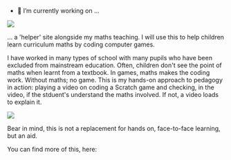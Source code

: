 - 🔭 I’m currently working on ...

![](https://github.com/tobyStone/Maths-inCoding-Website-Server/blob/main/gif_folder/front%20page%20maths%20inCoding.gif)


... a 'helper' site alongside my maths teaching. I will use this to help children learn curriculum maths by coding computer games.  

I have worked in many types of school with many pupils who have been excluded from mainstream education. Often, children don't see the point of maths when learnt from a textbook. In games, maths makes the coding work. Without maths; no game. This is my hands-on approach to pedagogy in action: playing a video on coding a Scratch game and checking, in the video, if the stduent's understand the maths involved. If not, a video loads to explain it. 

![](https://github.com/tobyStone/Maths-inCoding-Website-Server/blob/main/gif_folder/run%20through%20of%20facility.gif)

Bear in mind, this is not a replacement for hands on, face-to-face learning, but an aid.

You can find more of this, here: 

<!--
**tobyStone/tobyStone** is a ✨ _special_ ✨ repository because its `README.md` (this file) appears on your GitHub profile.

Here are some ideas to get you started:

- 🔭 I’m currently working on ...
- 🌱 I’m currently learning ...
- 👯 I’m looking to collaborate on ...
- 🤔 I’m looking for help with ...
- 💬 Ask me about ...
- 📫 How to reach me: ...
- 😄 Pronouns: ...
- ⚡ Fun fact: ...
-->
